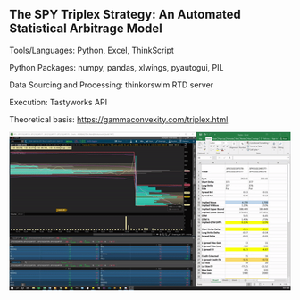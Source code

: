 ## The SPY Triplex Strategy: An Automated Statistical Arbitrage Model

Tools/Languages: Python, Excel, ThinkScript

Python Packages: numpy, pandas, xlwings, pyautogui, PIL

Data Sourcing and Processing: thinkorswim RTD server

Execution: Tastyworks API

Theoretical basis: https://gammaconvexity.com/triplex.html

![alt text](https://github.com/GammaConvexity/Triplex/blob/main/realTimeSample.gif?raw=true)

